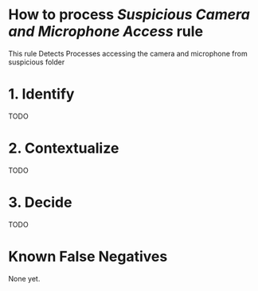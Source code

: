 # How to process *Suspicious Camera and Microphone Access* rule
This rule Detects Processes accessing the camera and microphone from suspicious folder

# 1. Identify
TODO

# 2. Contextualize
TODO

# 3. Decide
TODO

# Known False Negatives
None yet.
